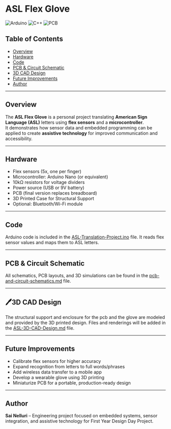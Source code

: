 # ASL Flex Glove

![Arduino](https://img.shields.io/badge/microcontroller-Arduino-blue)
![C++](https://img.shields.io/badge/code-C++-brightgreen)
![PCB](https://img.shields.io/badge/design-PCB-orange)

## Table of Contents
- [Overview](#overview)
- [Hardware](#hardware)
- [Code](#code)
- [PCB & Circuit Schematic](#pcb--circuit-schematic)
- [3D CAD Design](#-3d-cad-design)
- [Future Improvements](#future-improvements)
- [Author](#author)

---

## Overview
The **ASL Flex Glove** is a personal project translating **American Sign Language (ASL)** letters using **flex sensors** and a **microcontroller**.  
It demonstrates how sensor data and embedded programming can be applied to create **assistive technology** for improved communication and accessibility.

---

## Hardware
- Flex sensors (5x, one per finger)  
- Microcontroller: Arduino Nano (or equivalent)  
- 10kΩ resistors for voltage dividers  
- Power source (USB or 9V battery)  
- PCB (final version replaces breadboard)
- 3D Printed Case for Structural Support
- Optional: Bluetooth/Wi-Fi module  

---

## Code
Arduino code is included in the [ASL-Translation-Project.ino](ASL-Translation-Project-Code.ino) file.
It reads flex sensor values and maps them to ASL letters.

---

## PCB & Circuit Schematic
All schematics, PCB layouts, and 3D simulations can be found in the 
[pcb-and-circuit-schematics.md](PCB-and-Circuit-Schematics.md) file.

---

## 🖊3D CAD Design
The structural support and enclosure for the pcb and the glove are modeled and provided by the 3D printed design.
Files and renderings will be added in the [ASL-3D-CAD-Design.md](ASL-3D-CAD-Design.md) file.

---

## Future Improvements
- Calibrate flex sensors for higher accuracy  
- Expand recognition from letters to full words/phrases  
- Add wireless data transfer to a mobile app  
- Develop a wearable glove using 3D printing  
- Miniaturize PCB for a portable, production-ready design  

---

## Author
**Sai Nelluri** – Engineering project focused on embedded systems, sensor integration, and assistive technology for First Year Design Day Project.
